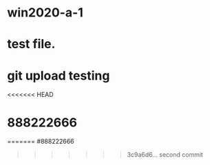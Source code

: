 # win2020-a-1
# test file.
# git upload testing
<<<<<<< HEAD
# 888222666
=======
#888222666
>>>>>>> 3c9a6d6... second commit

